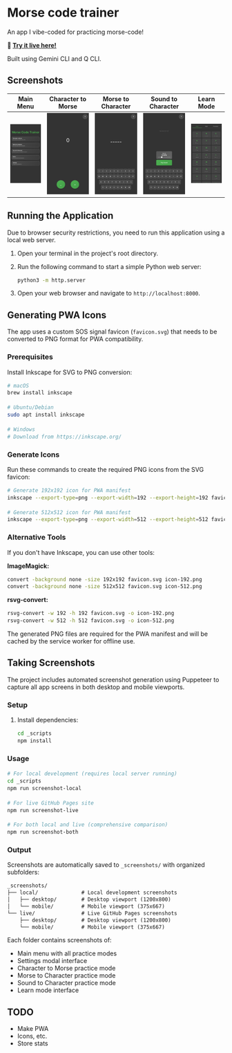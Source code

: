 # Morse code trainer

An app I vibe-coded for practicing morse-code!

**🚀 [Try it live here!](https://morse-code.sumitgouthaman.com)**

Built using Gemini CLI and Q CLI.

## Screenshots

| Main Menu | Character to Morse | Morse to Character | Sound to Character | Learn Mode |
|:---:|:---:|:---:|:---:|:---:|
| ![Main Menu](_screenshots/local/mobile/01-main-menu.png) | ![Char to Morse](_screenshots/local/mobile/03-char-to-morse.png) | ![Morse to Char](_screenshots/local/mobile/04-morse-to-char.png) | ![Sound to Char](_screenshots/local/mobile/05-sound-to-char.png) | ![Learn Mode](_screenshots/local/mobile/06-learn-mode.png) |

## Running the Application

Due to browser security restrictions, you need to run this application using a local web server.

1.  Open your terminal in the project's root directory.
2.  Run the following command to start a simple Python web server:

    ```bash
    python3 -m http.server
    ```

3.  Open your web browser and navigate to `http://localhost:8000`.

## Generating PWA Icons

The app uses a custom SOS signal favicon (`favicon.svg`) that needs to be converted to PNG format for PWA compatibility.

### Prerequisites
Install Inkscape for SVG to PNG conversion:
```bash
# macOS
brew install inkscape

# Ubuntu/Debian
sudo apt install inkscape

# Windows
# Download from https://inkscape.org/
```

### Generate Icons
Run these commands to create the required PNG icons from the SVG favicon:

```bash
# Generate 192x192 icon for PWA manifest
inkscape --export-type=png --export-width=192 --export-height=192 favicon.svg --export-filename=icon-192.png

# Generate 512x512 icon for PWA manifest  
inkscape --export-type=png --export-width=512 --export-height=512 favicon.svg --export-filename=icon-512.png
```

### Alternative Tools
If you don't have Inkscape, you can use other tools:

**ImageMagick:**
```bash
convert -background none -size 192x192 favicon.svg icon-192.png
convert -background none -size 512x512 favicon.svg icon-512.png
```

**rsvg-convert:**
```bash
rsvg-convert -w 192 -h 192 favicon.svg -o icon-192.png
rsvg-convert -w 512 -h 512 favicon.svg -o icon-512.png
```

The generated PNG files are required for the PWA manifest and will be cached by the service worker for offline use.

## Taking Screenshots

The project includes automated screenshot generation using Puppeteer to capture all app screens in both desktop and mobile viewports.

### Setup
1. Install dependencies:
   ```bash
   cd _scripts
   npm install
   ```

### Usage
```bash
# For local development (requires local server running)
cd _scripts
npm run screenshot-local

# For live GitHub Pages site
npm run screenshot-live

# For both local and live (comprehensive comparison)
npm run screenshot-both
```

### Output
Screenshots are automatically saved to `_screenshots/` with organized subfolders:
```
_screenshots/
├── local/              # Local development screenshots
│   ├── desktop/        # Desktop viewport (1200x800)
│   └── mobile/         # Mobile viewport (375x667)
└── live/               # Live GitHub Pages screenshots
    ├── desktop/        # Desktop viewport (1200x800)
    └── mobile/         # Mobile viewport (375x667)
```

Each folder contains screenshots of:
- Main menu with all practice modes
- Settings modal interface
- Character to Morse practice mode
- Morse to Character practice mode
- Sound to Character practice mode
- Learn mode interface

## TODO
- Make PWA
- Icons, etc.
- Store stats